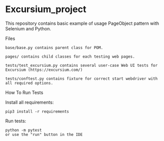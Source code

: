 # Excursium_project
This repository contains basic example of usage PageObject pattern with Selenium and Python.


Files

    base/base.py contains parent class for POM.

    pages/ contains child classes for each testing web pages.

    tests/test_excursium.py contains several user-case Web UI tests for Excursium (https://excursium.com/)

    tests/conftest.py contains fixture for correct start webdriver with all required options.


How To Run Tests

  Install all requirements:

    pip3 install -r requirements

  Run tests:

    python -m pytest
    or use the "run" button in the IDE
